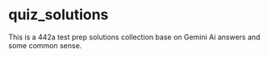 # quiz_solutions
This is a 442a test prep solutions collection base on Gemini Ai answers and some common sense. 
